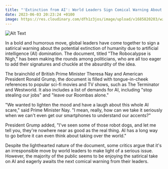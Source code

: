 ```yaml
---
title: "'Extinction from AI': World Leaders Sign Comical Warning About Artificial Intelligence Takeover"
date: 2023-06-03 20:23:24 +0100
image: https://res.cloudinary.com/dfh1z3jos/image/upload/v1685820203/wzuobxdlggitfpxeood5.png
---
```

![Alt Text](https://res.cloudinary.com/dfh1z3jos/image/upload/v1685820203/wzuobxdlggitfpxeood5.png "")


In a bold and humorous move, global leaders have come together to sign a satirical warning about the potential extinction of humanity due to artificial intelligence (AI) domination. The document, titled "The Robocalypse is Nigh," has been making the rounds among politicians, who are all too eager to add their signatures and chuckle at the absurdity of the idea.

The brainchild of British Prime Minister Theresa Nay and American President Ronald Grump, the document is filled with tongue-in-cheek references to popular sci-fi movies and TV shows, such as The Terminator and Westworld. It also includes a list of demands for AI, including "stop stealing our jobs" and "leave our Roombas alone."

"We wanted to lighten the mood and have a laugh about this whole AI scare," said Prime Minister Nay. "I mean, really, how can we take it seriously when we can't even get our smartphones to understand our accents?"

President Grump added, "I've seen some of those robot dogs, and let me tell you, they're nowhere near as good as the real thing. AI has a long way to go before it can even think about taking over the world."

Despite the lighthearted nature of the document, some critics argue that it's an irresponsible move by world leaders to make light of a serious issue. However, the majority of the public seems to be enjoying the satirical take on AI and eagerly awaits the next comical warning from their leaders.